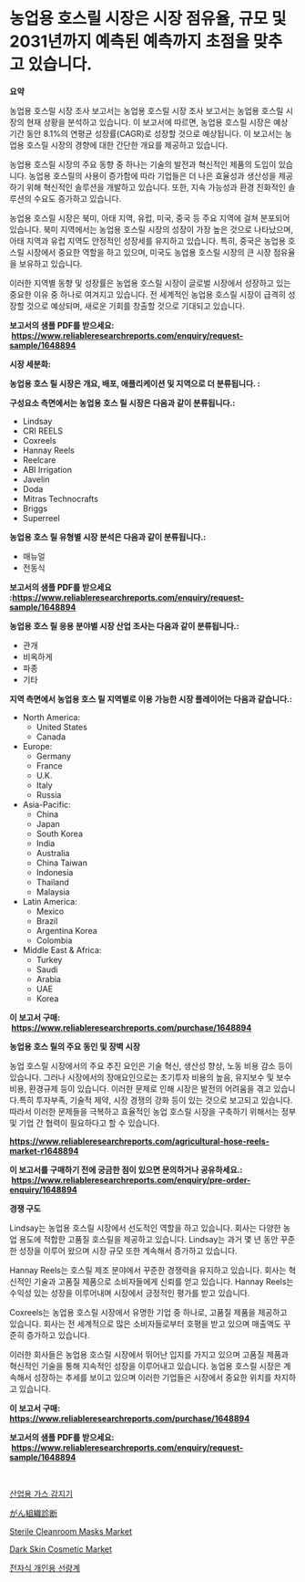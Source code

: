 <p><h1>농업용 호스릴 시장은 시장 점유율, 규모 및 2031년까지 예측된 예측까지 초점을 맞추고 있습니다.</h1></p><p><strong>요약</strong></p>
<p><p>농업용 호스릴 시장 조사 보고서는 농업용 호스릴 시장 조사 보고서는 농업용 호스릴 시장의 현재 상황을 분석하고 있습니다. 이 보고서에 따르면, 농업용 호스릴 시장은 예상 기간 동안 8.1%의 연평균 성장률(CAGR)로 성장할 것으로 예상됩니다. 이 보고서는 농업용 호스릴 시장의 경향에 대한 간단한 개요를 제공하고 있습니다. </p><p>농업용 호스릴 시장의 주요 동향 중 하나는 기술의 발전과 혁신적인 제품의 도입이 있습니다. 농업용 호스릴의 사용이 증가함에 따라 기업들은 더 나은 효율성과 생산성을 제공하기 위해 혁신적인 솔루션을 개발하고 있습니다. 또한, 지속 가능성과 환경 친화적인 솔루션의 수요도 증가하고 있습니다.</p><p>농업용 호스릴 시장은 북미, 아태 지역, 유럽, 미국, 중국 등 주요 지역에 걸쳐 분포되어 있습니다. 북미 지역에서는 농업용 호스릴 시장의 성장이 가장 높은 것으로 나타났으며, 아태 지역과 유럽 지역도 안정적인 성장세를 유지하고 있습니다. 특히, 중국은 농업용 호스릴 시장에서 중요한 역할을 하고 있으며, 미국도 농업용 호스릴 시장의 큰 시장 점유율을 보유하고 있습니다. </p><p>이러한 지역별 동향 및 성장률은 농업용 호스릴 시장이 글로벌 시장에서 성장하고 있는 중요한 이유 중 하나로 여겨지고 있습니다. 전 세계적인 농업용 호스릴 시장이 급격히 성장할 것으로 예상되며, 새로운 기회를 창출할 것으로 기대되고 있습니다.</p></p>
<p><strong>보고서의 샘플 PDF를 받으세요: &nbsp;<a href="https://www.reliableresearchreports.com/enquiry/request-sample/1648894">https://www.reliableresearchreports.com/enquiry/request-sample/1648894</a></strong></p>
<p><strong>시장 세분화:</strong></p>
<p><strong> 농업용 호스 릴 시장은 개요, 배포, 애플리케이션 및 지역으로 더 분류됩니다. :</strong></p>
<p><strong>구성요소 측면에서는 농업용 호스 릴 시장은 다음과 같이 분류됩니다.:</strong></p>
<p><ul><li>Lindsay</li><li>CRI REELS</li><li>Coxreels</li><li>Hannay Reels</li><li>Reelcare</li><li>ABI Irrigation</li><li>Javelin</li><li>Doda</li><li>Mitras Technocrafts</li><li>Briggs</li><li>Superreel</li></ul></p>
<p><strong> 농업용 호스 릴 유형별 시장 분석은 다음과 같이 분류됩니다.:</strong></p>
<p><ul><li>매뉴얼</li><li>전동식</li></ul></p>
<p><strong>보고서의 샘플 PDF를 받으세요 :<a href="https://www.reliableresearchreports.com/enquiry/request-sample/1648894">https://www.reliableresearchreports.com/enquiry/request-sample/1648894</a></strong></p>
<p><strong> 농업용 호스 릴 응용 분야별 시장 산업 조사는 다음과 같이 분류됩니다.:</strong></p>
<p><ul><li>관개</li><li>비옥하게</li><li>파종</li><li>기타</li></ul></p>
<p><strong>지역 측면에서 농업용 호스 릴 지역별로 이용 가능한 시장 플레이어는 다음과 같습니다.:</strong></p>
<p><ul>
    <li>
        North America:
        <ul>
            <li>United States</li>
            <li>Canada</li>
        </ul>
    </li>
    <li>
        Europe:
        <ul>
            <li>Germany</li>
            <li>France</li>
            <li>U.K.</li>
            <li>Italy</li>
            <li>Russia</li>
        </ul>
    </li>
    <li>
        Asia-Pacific:
        <ul>
            <li>China</li>
            <li>Japan</li>
            <li>South Korea</li>
            <li>India</li>
            <li>Australia</li>
            <li>China Taiwan</li>
            <li>Indonesia</li>
            <li>Thailand</li>
            <li>Malaysia</li>
        </ul>
    </li>
    <li>
        Latin America:
        <ul>
            <li>Mexico</li>
            <li>Brazil</li>
            <li>Argentina Korea</li>
            <li>Colombia</li>
        </ul>
    </li>
    <li>
        Middle East & Africa:
        <ul>
            <li>Turkey</li>
            <li>Saudi</li>
            <li>Arabia</li>
            <li>UAE</li>
            <li>Korea</li>
        </ul>
    </li>
    </ul></p>
<p><strong>이 보고서 구매: &nbsp;<a href="https://www.reliableresearchreports.com/purchase/1648894">https://www.reliableresearchreports.com/purchase/1648894</a></strong></p>
<p><strong>농업용 호스 릴의 주요 동인 및 장벽 시장</strong></p>
<p><p>농업 호스릴 시장에서의 주요 추진 요인은 기술 혁신, 생산성 향상, 노동 비용 감소 등이 있습니다. 그러나 시장에서의 장애요인으로는 초기투자 비용의 높음, 유지보수 및 보수 비용, 환경규제 등이 있습니다. 이러한 문제로 인해 시장은 발전의 어려움을 겪고 있습니다.특히 투자부족, 기술적 제약, 시장 경쟁의 강화 등이 있는 것으로 보고되고 있습니다. 따라서 이러한 문제들을 극복하고 효율적인 농업 호스릴 시장을 구축하기 위해서는 정부 및 기업 간 협력이 필요하다고 할 수 있습니다.</p></p>
<p><strong><a href="https://www.reliableresearchreports.com/agricultural-hose-reels-market-r1648894">https://www.reliableresearchreports.com/agricultural-hose-reels-market-r1648894</a></strong></p>
<p><strong>이 보고서를 구매하기 전에 궁금한 점이 있으면 문의하거나 공유하세요.: &nbsp;<a href="https://www.reliableresearchreports.com/enquiry/pre-order-enquiry/1648894">https://www.reliableresearchreports.com/enquiry/pre-order-enquiry/1648894</a></strong></p>
<p><strong>경쟁 구도</strong></p>
<p><p>Lindsay는 농업용 호스릴 시장에서 선도적인 역할을 하고 있습니다. 회사는 다양한 농업 용도에 적합한 고품질 호스릴을 제공하고 있습니다. Lindsay는 과거 몇 년 동안 꾸준한 성장을 이루어 왔으며 시장 규모 또한 계속해서 증가하고 있습니다.</p><p>Hannay Reels는 호스릴 제조 분야에서 꾸준한 경쟁력을 유지하고 있습니다. 회사는 혁신적인 기술과 고품질 제품으로 소비자들에게 신뢰를 얻고 있습니다. Hannay Reels는 수익성 있는 성장을 이루어내며 시장에서 긍정적인 평가를 받고 있습니다.</p><p>Coxreels는 농업용 호스릴 시장에서 유명한 기업 중 하나로, 고품질 제품을 제공하고 있습니다. 회사는 전 세계적으로 많은 소비자들로부터 호평을 받고 있으며 매출액도 꾸준히 증가하고 있습니다.</p><p>이러한 회사들은 농업용 호스릴 시장에서 뛰어난 입지를 가지고 있으며 고품질 제품과 혁신적인 기술을 통해 지속적인 성장을 이루어내고 있습니다. 농업용 호스릴 시장은 계속해서 성장하는 추세를 보이고 있으며 이러한 기업들은 시장에서 중요한 위치를 차지하고 있습니다.</p></p>
<p><strong>이 보고서 구매: &nbsp; <a href="https://www.reliableresearchreports.com/purchase/1648894">https://www.reliableresearchreports.com/purchase/1648894</a></strong></p>
<p><strong>보고서의 샘플 PDF를 받으세요: &nbsp;<a href="https://www.reliableresearchreports.com/enquiry/request-sample/1648894">https://www.reliableresearchreports.com/enquiry/request-sample/1648894</a></strong><strong></strong></p>
<p>&nbsp;</p>
<p><p><a href="https://medium.com/@sillysally687568/%EC%82%B0%EC%97%85%EC%9A%A9-%EA%B0%80%EC%8A%A4-%EA%B0%90%EC%A7%80%EA%B8%B0-%EC%8B%9C%EC%9E%A5-%EA%B7%9C%EB%AA%A8-cagr-%ED%8A%B8%EB%A0%8C%EB%93%9C-2024-2030-5c2fce1f965a">산업용 가스 감지기</a></p><p><a href="https://medium.com/@shawnsmihv6/%E3%81%8C%E3%82%93%E7%B5%84%E7%B9%94%E8%A8%BA%E6%96%AD%E3%81%AE%E5%B8%82%E5%A0%B4%E5%8B%95%E5%90%91-%E5%B8%82%E5%A0%B4%E3%83%88%E3%83%AC%E3%83%B3%E3%83%89-%E6%88%90%E9%95%B7-%E4%BA%88%E6%B8%AC-2024%E5%B9%B4%E3%81%8B%E3%82%892031%E5%B9%B4-a6aa59d2d5b8">がん組織診断</a></p><p><a href="https://www.linkedin.com/pulse/sterile-cleanroom-masks-market-analysis-sze-forecasted-jwhsc?trackingId=kJTB%2FEw6gAoMSTYwxEnUTw%3D%3D">Sterile Cleanroom Masks Market</a></p><p><a href="https://www.linkedin.com/pulse/dark-skin-cosmeticnbspmarket-focuses-market-share-size-projected-ioumc?trackingId=6CkFhH52f%2BGlzES4gYjFqw%3D%3D">Dark Skin Cosmetic Market</a></p><p><a href="https://medium.com/@cordiehyatt1/%EC%A0%84%EC%9E%90-%EA%B0%9C%EC%9D%B8%EC%9A%A9-%EC%B8%A1%EC%A0%95%EA%B8%B0-%EC%8B%9C%EC%9E%A5-%EA%B7%9C%EB%AA%A8-%EC%8B%9C%EC%9E%A5-%EC%A0%84%EB%A7%9D-%EB%B0%8F-%EC%8B%9C%EC%9E%A5-%EC%98%88%EC%B8%A1-2024%EB%85%84%EB%B6%80%ED%84%B0-2031%EB%85%84%EA%B9%8C%EC%A7%80-a152dd61a6d0">전자식 개인용 선량계</a></p></p>